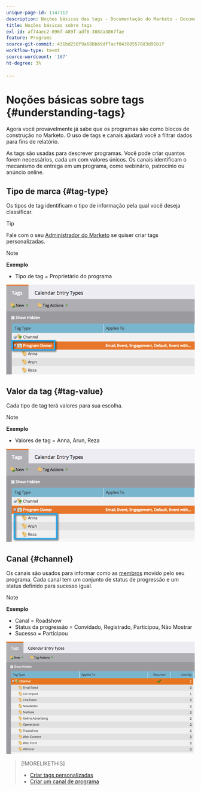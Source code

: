 ```yaml
---
unique-page-id: 1147112
description: Noções básicas das tags - Documentação do Marketo - Documentação do produto
title: Noções básicas sobre tags
exl-id: af74aec2-096f-489f-adf8-388da3867fae
feature: Programs
source-git-commit: 431bd258f9a68bbb9df7acf043085578d3d91b1f
workflow-type: tm+mt
source-wordcount: '167'
ht-degree: 3%

---
```


# Noções básicas sobre tags {#understanding-tags}

Agora você provavelmente já sabe que os programas são como blocos de construção no Marketo. O uso de tags e canais ajudará você a filtrar dados para fins de relatório.

As tags são usadas para descrever programas. Você pode criar quantos forem necessários, cada um com valores únicos. Os canais identificam o mecanismo de entrega em um programa, como webinário, patrocínio ou anúncio online.

## Tipo de marca {#tag-type}

Os tipos de tag identificam o tipo de informação pela qual você deseja classificar.

>[!TIP]
>
>Fale com o seu [Administrador do Marketo](/help/marketo/product-docs/administration/tags/create-custom-tags.md) se quiser criar tags personalizadas.

>[!NOTE]
>
>**Exemplo**
>
>* Tipo de tag = Proprietário do programa

![](assets/image2014-9-17-15-3a12-3a46.png)

## Valor da tag {#tag-value}

Cada tipo de tag terá valores para sua escolha.

>[!NOTE]
>
>**Exemplo**
>
>* Valores de tag = Anna, Arun, Reza

![](assets/image2014-9-17-15-3a16-3a8.png)

## Canal {#channel}

Os canais são usados para informar como as [membros](/help/marketo/product-docs/core-marketo-concepts/programs/creating-programs/understanding-program-membership.md) movido pelo seu programa. Cada canal tem um conjunto de status de progressão e um status definido para sucesso igual.

>[!NOTE]
>
>**Exemplo**
>
>* Canal = Roadshow
>* Status da progressão = Convidado, Registrado, Participou, Não Mostrar
>* Sucesso = Participou

![](assets/image2015-2-5-16-3a57-3a59.png)

>[!MORELIKETHIS]
>
>* [Criar tags personalizadas](/help/marketo/product-docs/administration/tags/create-custom-tags.md)
>* [Criar um canal de programa](/help/marketo/product-docs/administration/tags/create-a-program-channel.md)
